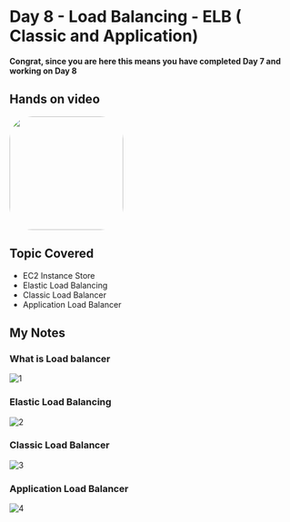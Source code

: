 # Day 8 - Load Balancing - ELB ( Classic and Application)

**Congrat, since you are here this means you have completed Day 7 and working on Day 8**

## Hands on video
<a href="https://youtu.be/lHzHjbxkLOA">
<img src="https://i3.ytimg.com/vi/lHzHjbxkLOA/hqdefault.jpg" align="center" width="200" style="border-radius:40px" />
</a>

## Topic Covered
  - EC2 Instance Store
  - Elastic Load Balancing
  - Classic Load Balancer
  - Application Load Balancer

## My Notes

  ### What is Load balancer
  ![1](https://user-images.githubusercontent.com/41295276/120160383-d219b780-c213-11eb-9203-c91b79a84a0e.jpeg)

  ### Elastic Load Balancing
  ![2](https://user-images.githubusercontent.com/41295276/120160418-db0a8900-c213-11eb-8170-ee59fb512001.jpeg)
  
  ### Classic Load Balancer
  ![3](https://user-images.githubusercontent.com/41295276/120160409-d9d95c00-c213-11eb-8a1b-0ad79d479534.jpeg)
  
  ###  Application Load Balancer
  ![4](https://user-images.githubusercontent.com/41295276/120160401-d7770200-c213-11eb-86d9-f86644aec27b.jpeg)



